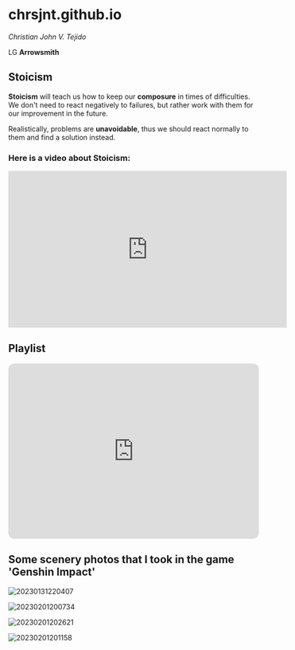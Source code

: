 # **chrsjnt.github.io**

*Christian John V. Tejido*

LG **Arrowsmith**

## **Stoicism**

**Stoicism** will teach us how to keep our **composure** in times of difficulties. We don't need to react negatively to failures, but rather work with them for our improvement in the future.

Realistically, problems are **unavoidable**, thus we should react normally to them and find a solution instead.

### **Here is a video about Stoicism:**

<iframe width="560" height="315" src="https://www.youtube.com/embed/EFkyxzJtiv4" title="YouTube video player" frameborder="0" allow="accelerometer; autoplay; clipboard-write; encrypted-media; gyroscope; picture-in-picture; web-share" allowfullscreen></iframe>

## **Playlist**

<iframe style="border-radius:12px" src="https://open.spotify.com/embed/playlist/0SBbDSbaPhmqA374W89EBw?utm_source=generator" width="100%" height="352" frameBorder="0" allowfullscreen="" allow="autoplay; clipboard-write; encrypted-media; fullscreen; picture-in-picture" loading="lazy"></iframe>

## Some scenery photos that I took in the game 'Genshin Impact'

![20230131220407](https://user-images.githubusercontent.com/122881597/218114904-d21af728-39fa-4090-89a1-fe64bd2bab10.png)

![20230201200734](https://user-images.githubusercontent.com/122881597/218115178-f2b959d2-7ee1-413d-a938-427e37600dc6.png)

![20230201202621](https://user-images.githubusercontent.com/122881597/218115292-f9c27725-2b22-40fd-8a83-bf857f5c66e9.png)

![20230201201158](https://user-images.githubusercontent.com/122881597/218115360-3effb189-7466-4f5a-84e8-ea12dd8d3f48.png)

